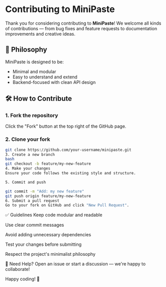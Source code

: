 # Contributing to MiniPaste

Thank you for considering contributing to **MiniPaste**! We welcome all kinds of contributions — from bug fixes and feature requests to documentation improvements and creative ideas.
 
## 🧠 Philosophy

MiniPaste is designed to be:
- Minimal and modular
- Easy to understand and extend
- Backend-focused with clean API design

## 🛠 How to Contribute

### 1. Fork the repository

Click the "Fork" button at the top right of the GitHub page.

### 2. Clone your fork

```bash
git clone https://github.com/your-username/minipaste.git
3. Create a new branch
bash
git checkout -b feature/my-new-feature
4. Make your changes
Ensure your code follows the existing style and structure.

5. Commit and push
```

```bash
git commit -m "Add: my new feature"
git push origin feature/my-new-feature
6. Submit a pull request
Go to your fork on GitHub and click "New Pull Request".
```

✅ Guidelines
Keep code modular and readable

Use clear commit messages

Avoid adding unnecessary dependencies

Test your changes before submitting

Respect the project's minimalist philosophy

💬 Need Help?
Open an issue or start a discussion — we're happy to collaborate!

Happy coding! 🚀

